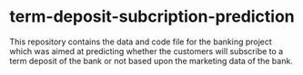 # term-deposit-subcription-prediction
This repository contains the data and code file for the banking project which was aimed at predicting whether the customers will subscribe to a term deposit of the bank or not based upon the marketing data of the bank.
